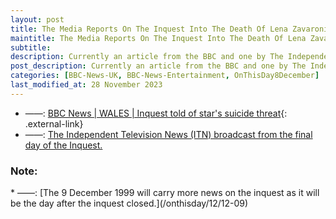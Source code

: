```yaml
---
layout: post
title: The Media Reports On The Inquest Into The Death Of Lena Zavaroni &#124; 8 December 1999
maintitle: The Media Reports On The Inquest Into The Death Of Lena Zavaroni
subtitle: 
description: Currently an article from the BBC and one by The Independent Television News (ITN).
post_description: Currently an article from the BBC and one by The Independent Television News (ITN).
categories: [BBC-News-UK, BBC-News-Entertainment, OnThisDay8December]
last_modified_at: 28 November 2023
---
```


* ——: [BBC News &#124; WALES &#124; Inquest told of star's suicide threat](http://news.bbc.co.uk/1/hi/wales/554625.stm){: .external-link}
* ——: [The Independent Television News (ITN) broadcast from the final day of the Inquest.](/1963-11-04-lena-zavaroni/#inquest)

<h3>Note:</h3>
* ——: [The 9 December 1999 will carry more news on the inquest as it will be the day after the inquest closed.](/onthisday/12/12-09)
